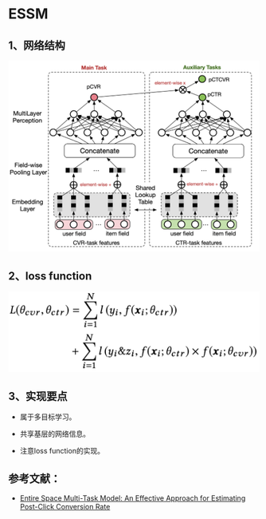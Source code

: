 # ESSM

## 1、网络结构

![esmm structure](https://github.com/alphaplato/alphaplato/blob/master/image/DeepLearning/esmm-pic.png)

## 2、loss function

![esmm loss function](https://github.com/alphaplato/alphaplato/blob/master/image/DeepLearning/esmm-loss.png)

## 3、实现要点

* 属于多目标学习。

* 共享基层的网络信息。

* 注意loss function的实现。

## 参考文献：
* [Entire Space Multi-Task Model: An Effective Approach for Estimating Post-Click Conversion Rate](https://arxiv.org/pdf/1804.07931.pdf)